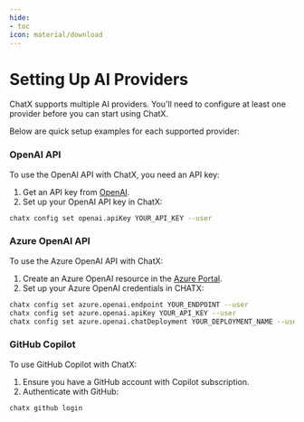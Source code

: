 ```yaml
---
hide:
- toc
icon: material/download
---
```


# Setting Up AI Providers

ChatX supports multiple AI providers. You'll need to configure at least one provider before you can start using ChatX.

Below are quick setup examples for each supported provider:

### OpenAI API

To use the OpenAI API with ChatX, you need an API key:

1. Get an API key from [OpenAI](https://platform.openai.com/api-keys).
2. Set up your OpenAI API key in ChatX:

```bash
chatx config set openai.apiKey YOUR_API_KEY --user
```

### Azure OpenAI API

To use the Azure OpenAI API with ChatX:

1. Create an Azure OpenAI resource in the [Azure Portal](https://portal.azure.com/).
2. Set up your Azure OpenAI credentials in CHATX:

```bash
chatx config set azure.openai.endpoint YOUR_ENDPOINT --user
chatx config set azure.openai.apiKey YOUR_API_KEY --user
chatx config set azure.openai.chatDeployment YOUR_DEPLOYMENT_NAME --user
```

### GitHub Copilot

To use GitHub Copilot with ChatX:

1. Ensure you have a GitHub account with Copilot subscription.
2. Authenticate with GitHub:

```bash
chatx github login
```
